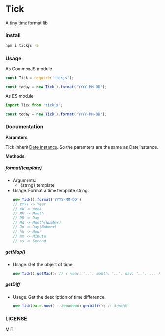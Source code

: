 # Tick

A tiny time format lib

### install

```bash
npm i tickjs -S
```

### Usage

As CommonJS module
```javascript
const Tick = require('tickjs');

const today = new Tick().format('YYYY-MM-DD');
```

As ES module
```javascript
import Tick from 'tickjs';

const today = new Tick().format('YYYY-MM-DD');
```

### Documentation

**Paramters**

Tick inherit [Date instance](https://developer.mozilla.org/en-US/docs/Web/JavaScript/Reference/Global_Objects/Date). So the paramters are the same as Date instance.

**Methods**

##### format(template)
- Arguments:
  - {string} template
- Usage:
  Format a time template string.
  ```javascript
  new Tick().format('YYYY-MM-DD');
  // YYYY -> Year
  // WW -> Week
  // MM -> Month
  // DD -> Day
  // Md -> Month(Number)
  // Dd -> Day(Nubmer)
  // hh -> Hour
  // mm -> Minute
  // ss -> Second
  ```

##### getMap()
- Usage:
  Get the object of time.
  ```javascript
  new Tick().getMap(); // { year: '..', month: '..', day: '..', ... }
  ```

##### getDiff
- Usage:
  Get the description of time difference.
  ```javascript
  new Tick(Date.now() - 20000000).getDiff(); // 5小时前
  ```

### LICENSE
MIT
